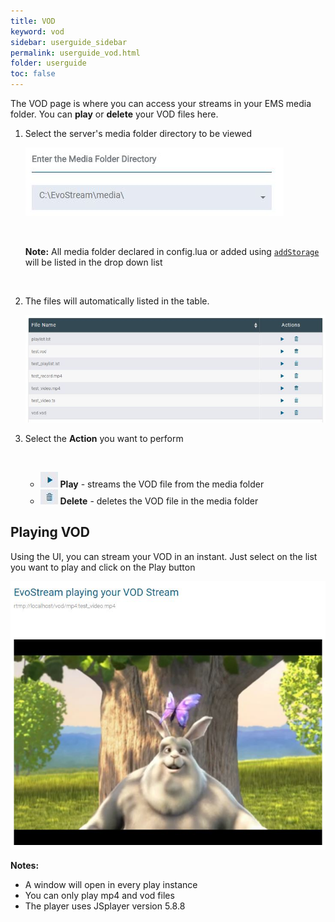 ```yaml
---
title: VOD
keyword: vod
sidebar: userguide_sidebar
permalink: userguide_vod.html
folder: userguide
toc: false
---
```


The VOD page is where you can access your streams in your EMS media folder. You can **play** or **delete** your VOD files here.



1. Select the server's media folder directory to be viewed

   ![](images/userguide/VOD_dir.JPG)

   ​

   **Note:** All media folder declared in config.lua or added using [`addStorage`](api_addStorage.html) will be listed in the drop down list

   ​

2. The files will automatically listed in the table.

   ![](images/userguide/VOD_load.JPG)

3. Select the **Action** you want to perform

   ​

   - ![](images/userguide/VOD_play.JPG)   **Play** - streams the VOD file from the media folder
   - ![](images/userguide/VOD_delete.JPG)   **Delete** - deletes the VOD file in the media folder



## Playing VOD

Using the UI, you can stream your VOD in an instant. Just select on the list you want to play and click on the Play button

![](images/userguide/vod_playvod.JPG)

**Notes:** 

- A window will open in every play instance
- You can only play mp4 and vod files
- The player uses JSplayer version 5.8.8